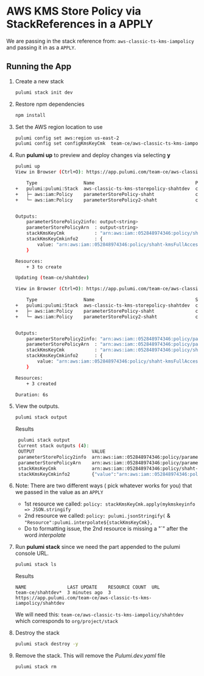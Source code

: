 # AWS KMS Store Policy via StackReferences in a APPLY

We are passing in the stack reference from:  `aws-classic-ts-kms-iampolicy` and passing it in as a `APPLY`.

## Running the App

1. Create a new stack

    ```bash
    pulumi stack init dev
    ```

1. Restore npm dependencies

    ```bash
    npm install
    ```
1. Set the AWS region location to use
    ```bash
    pulumi config set aws:region us-east-2
    pulumi config set configKmsKeyCmk  team-ce/aws-classic-ts-kms-iampolicy/shahtdev
    ```

1. Run **pulumi up** to preview and deploy changes via selecting **y**
    ```bash
    pulumi up
    View in Browser (Ctrl+O): https://app.pulumi.com/team-ce/aws-classic-ts-kms-storepolicy/shahtdev/previews/f9360268-e9d9-49f6-8a99-c0f1c519bc6c

        Type                 Name                                     Plan       
    +   pulumi:pulumi:Stack  aws-classic-ts-kms-storepolicy-shahtdev  create     
    +   ├─ aws:iam:Policy    parameterStorePolicy-shaht               create     
    +   └─ aws:iam:Policy    parameterStorePolicy2-shaht              create     


    Outputs:
        parameterStorePolicy2info: output<string>
        parameterStorePolicyArn  : output<string>
        stackKmsKeyCmk           : "arn:aws:iam::052848974346:policy/shaht-kmsFullAccess-3f8b1a5"
        stackKmsKeyCmkinfo2      : {
            value: "arn:aws:iam::052848974346:policy/shaht-kmsFullAccess-3f8b1a5"
        }

    Resources:
        + 3 to create

    Updating (team-ce/shahtdev)

    View in Browser (Ctrl+O): https://app.pulumi.com/team-ce/aws-classic-ts-kms-storepolicy/shahtdev/updates/35

        Type                 Name                                     Status              
    +   pulumi:pulumi:Stack  aws-classic-ts-kms-storepolicy-shahtdev  created (4s)        
    +   ├─ aws:iam:Policy    parameterStorePolicy-shaht               created (0.51s)     
    +   └─ aws:iam:Policy    parameterStorePolicy2-shaht              created (0.51s)     


    Outputs:
        parameterStorePolicy2info: "arn:aws:iam::052848974346:policy/parameterStorePolicy2-shaht-636ef8e"
        parameterStorePolicyArn  : "arn:aws:iam::052848974346:policy/parameterStorePolicy-shaht-e12218c"
        stackKmsKeyCmk           : "arn:aws:iam::052848974346:policy/shaht-kmsFullAccess-3f8b1a5"
        stackKmsKeyCmkinfo2      : {
            value: "arn:aws:iam::052848974346:policy/shaht-kmsFullAccess-3f8b1a5"
        }

    Resources:
        + 3 created

    Duration: 6s
    ```

1. View the outputs.
   ```bash
   pulumi stack output
   ```

   Results
   ```bash
    pulumi stack output
    Current stack outputs (4):
    OUTPUT                     VALUE
    parameterStorePolicy2info  arn:aws:iam::052848974346:policy/parameterStorePolicy2-shaht-636ef8e
    parameterStorePolicyArn    arn:aws:iam::052848974346:policy/parameterStorePolicy-shaht-e12218c
    stackKmsKeyCmk             arn:aws:iam::052848974346:policy/shaht-kmsFullAccess-3f8b1a5
    stackKmsKeyCmkinfo2        {"value":"arn:aws:iam::052848974346:policy/shaht-kmsFullAccess-3f8b1a5"}
   ```

1. Note:  There are two different ways ( pick whatever works for you) that we passed in the value as an `APPLY`
    - 1st resource we called:  `policy: stackKmsKeyCmk.apply(mykmskeyinfo => JSON.stringify`
    - 2nd resource we called:  `policy: pulumi.jsonStringify(` & `"Resource":pulumi.interpolate${stackKmsKeyCmk},`
    - Do to formatting issue, the 2nd resource is missing a "`" after the word *interpolate*

1. Run **pulumi stack** since we need the part appended to the pulumi console URL.
    ```bash
    pulumi stack ls
    ```

    Results
    ```
    NAME               LAST UPDATE    RESOURCE COUNT  URL
    team-ce/shahtdev*  3 minutes ago  3               https://app.pulumi.com/team-ce/aws-classic-ts-kms-iampolicy/shahtdev
    ```
    
    We will need this: `team-ce/aws-classic-ts-kms-iampolicy/shahtdev`  which corresponds to `org/project/stack`

1. Destroy the stack
    ```bash
    pulumi stack destroy -y
    ```

1. Remove the stack.  This will remove the *Pulumi.dev.yaml* file
   ```bash
   pulumi stack rm
   ```